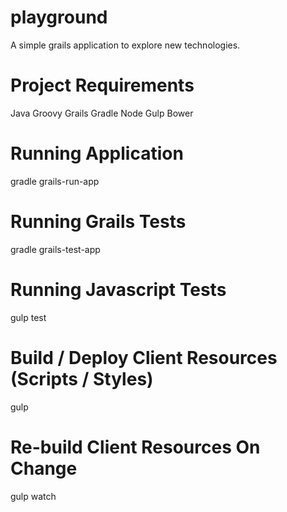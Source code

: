 playground
===============

A simple grails application to explore new technologies.

# Project Requirements
Java
Groovy
Grails
Gradle
Node
Gulp
Bower

# Running Application
gradle grails-run-app

# Running Grails Tests
gradle grails-test-app

# Running Javascript Tests
gulp test

# Build / Deploy Client Resources (Scripts / Styles) 
gulp

# Re-build Client Resources On Change
gulp watch

